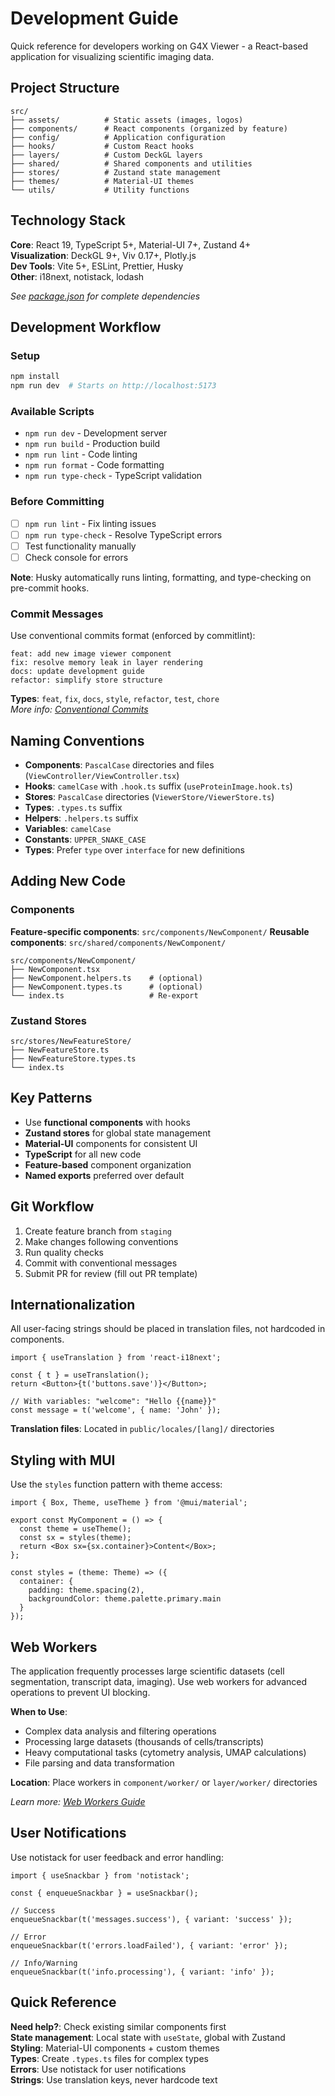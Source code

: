 # Development Guide

Quick reference for developers working on G4X Viewer - a React-based application for visualizing scientific imaging data.

## Project Structure

```
src/
├── assets/          # Static assets (images, logos)
├── components/      # React components (organized by feature)
├── config/          # Application configuration
├── hooks/           # Custom React hooks
├── layers/          # Custom DeckGL layers
├── shared/          # Shared components and utilities
├── stores/          # Zustand state management
├── themes/          # Material-UI themes
└── utils/           # Utility functions
```

## Technology Stack

**Core**: React 19, TypeScript 5+, Material-UI 7+, Zustand 4+  
**Visualization**: DeckGL 9+, Viv 0.17+, Plotly.js  
**Dev Tools**: Vite 5+, ESLint, Prettier, Husky  
**Other**: i18next, notistack, lodash

_See [package.json](../package.json) for complete dependencies_

## Development Workflow

### Setup

```bash
npm install
npm run dev  # Starts on http://localhost:5173
```

### Available Scripts

- `npm run dev` - Development server
- `npm run build` - Production build
- `npm run lint` - Code linting
- `npm run format` - Code formatting
- `npm run type-check` - TypeScript validation

### Before Committing

- [ ] `npm run lint` - Fix linting issues
- [ ] `npm run type-check` - Resolve TypeScript errors
- [ ] Test functionality manually
- [ ] Check console for errors

**Note**: Husky automatically runs linting, formatting, and type-checking on pre-commit hooks.

### Commit Messages

Use conventional commits format (enforced by commitlint):

```
feat: add new image viewer component
fix: resolve memory leak in layer rendering
docs: update development guide
refactor: simplify store structure
```

**Types**: `feat`, `fix`, `docs`, `style`, `refactor`, `test`, `chore`  
*More info: [Conventional Commits](https://www.conventionalcommits.org/)*

## Naming Conventions

- **Components**: `PascalCase` directories and files (`ViewController/ViewController.tsx`)
- **Hooks**: `camelCase` with `.hook.ts` suffix (`useProteinImage.hook.ts`)
- **Stores**: `PascalCase` directories (`ViewerStore/ViewerStore.ts`)
- **Types**: `.types.ts` suffix
- **Helpers**: `.helpers.ts` suffix
- **Variables**: `camelCase`
- **Constants**: `UPPER_SNAKE_CASE`
- **Types**: Prefer `type` over `interface` for new definitions

## Adding New Code

### Components

**Feature-specific components**: `src/components/NewComponent/`
**Reusable components**: `src/shared/components/NewComponent/`

```
src/components/NewComponent/
├── NewComponent.tsx
├── NewComponent.helpers.ts    # (optional)
├── NewComponent.types.ts      # (optional)
└── index.ts                   # Re-export
```

### Zustand Stores

```
src/stores/NewFeatureStore/
├── NewFeatureStore.ts
├── NewFeatureStore.types.ts
└── index.ts
```

## Key Patterns

- Use **functional components** with hooks
- **Zustand stores** for global state management
- **Material-UI** components for consistent UI
- **TypeScript** for all new code
- **Feature-based** component organization
- **Named exports** preferred over default

## Git Workflow

1. Create feature branch from `staging`
2. Make changes following conventions
3. Run quality checks
4. Commit with conventional messages
5. Submit PR for review (fill out PR template)

## Internationalization

All user-facing strings should be placed in translation files, not hardcoded in components.

```tsx
import { useTranslation } from 'react-i18next';

const { t } = useTranslation();
return <Button>{t('buttons.save')}</Button>;

// With variables: "welcome": "Hello {{name}}"
const message = t('welcome', { name: 'John' });
```

**Translation files**: Located in `public/locales/[lang]/` directories

## Styling with MUI

Use the `styles` function pattern with theme access:

```tsx
import { Box, Theme, useTheme } from '@mui/material';

export const MyComponent = () => {
  const theme = useTheme();
  const sx = styles(theme);
  return <Box sx={sx.container}>Content</Box>;
};

const styles = (theme: Theme) => ({
  container: {
    padding: theme.spacing(2),
    backgroundColor: theme.palette.primary.main
  }
});
```

## Web Workers

The application frequently processes large scientific datasets (cell segmentation, transcript data, imaging). Use web workers for advanced operations to prevent UI blocking.

**When to Use**:

- Complex data analysis and filtering operations
- Processing large datasets (thousands of cells/transcripts)
- Heavy computational tasks (cytometry analysis, UMAP calculations)
- File parsing and data transformation

**Location**: Place workers in `component/worker/` or `layer/worker/` directories

*Learn more: [Web Workers Guide](https://developer.mozilla.org/en-US/docs/Web/API/Web_Workers_API/Using_web_workers)*

## User Notifications

Use notistack for user feedback and error handling:

```tsx
import { useSnackbar } from 'notistack';

const { enqueueSnackbar } = useSnackbar();

// Success
enqueueSnackbar(t('messages.success'), { variant: 'success' });

// Error
enqueueSnackbar(t('errors.loadFailed'), { variant: 'error' });

// Info/Warning
enqueueSnackbar(t('info.processing'), { variant: 'info' });
```

## Quick Reference

**Need help?**: Check existing similar components first  
**State management**: Local state with `useState`, global with Zustand  
**Styling**: Material-UI components + custom themes  
**Types**: Create `.types.ts` files for complex types  
**Errors**: Use notistack for user notifications  
**Strings**: Use translation keys, never hardcode text
